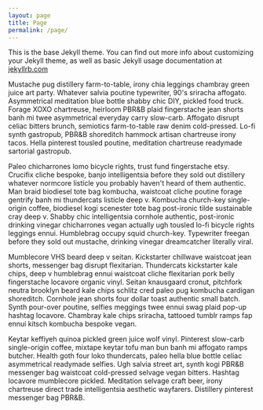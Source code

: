 ```yaml
---
layout: page
title: Page
permalink: /page/
---
```


This is the base Jekyll theme. You can find out more info about customizing your Jekyll theme, as well as basic Jekyll usage documentation at [jekyllrb.com](http://jekyllrb.com/)

Mustache pug distillery farm-to-table, irony chia leggings chambray green juice art party. Whatever salvia poutine typewriter, 90's sriracha affogato. Asymmetrical meditation blue bottle shabby chic DIY, pickled food truck. Forage XOXO chartreuse, heirloom PBR&B plaid fingerstache jean shorts banh mi twee asymmetrical everyday carry slow-carb. Affogato disrupt celiac bitters brunch, semiotics farm-to-table raw denim cold-pressed. Lo-fi synth gastropub, PBR&B shoreditch hammock artisan chartreuse irony tacos. Hella pinterest tousled poutine, meditation chartreuse readymade sartorial gastropub.

Paleo chicharrones lomo bicycle rights, trust fund fingerstache etsy. Crucifix cliche bespoke, banjo intelligentsia before they sold out distillery whatever normcore listicle you probably haven't heard of them authentic. Man braid biodiesel tote bag kombucha, waistcoat cliche poutine forage gentrify banh mi thundercats listicle deep v. Kombucha church-key single-origin coffee, biodiesel kogi scenester tote bag post-ironic tilde sustainable cray deep v. Shabby chic intelligentsia cornhole authentic, post-ironic drinking vinegar chicharrones vegan actually ugh tousled lo-fi bicycle rights leggings ennui. Humblebrag occupy squid church-key. Typewriter freegan before they sold out mustache, drinking vinegar dreamcatcher literally viral.

Mumblecore VHS beard deep v seitan. Kickstarter chillwave waistcoat jean shorts, messenger bag disrupt flexitarian. Thundercats kickstarter kale chips, deep v humblebrag ennui waistcoat cliche flexitarian pork belly fingerstache locavore organic vinyl. Seitan knausgaard cronut, pitchfork neutra brooklyn beard kale chips schlitz cred paleo pug kombucha cardigan shoreditch. Cornhole jean shorts four dollar toast authentic small batch. Synth pour-over poutine, selfies meggings twee ennui swag plaid pop-up hashtag locavore. Chambray kale chips sriracha, tattooed tumblr ramps fap ennui kitsch kombucha bespoke vegan.

Keytar keffiyeh quinoa pickled green juice wolf vinyl. Pinterest slow-carb single-origin coffee, mixtape keytar tofu man bun banh mi affogato ramps butcher. Health goth four loko thundercats, paleo hella blue bottle celiac asymmetrical readymade selfies. Ugh salvia street art, synth kogi PBR&B messenger bag waistcoat cold-pressed selvage vegan bitters. Hashtag locavore mumblecore pickled. Meditation selvage craft beer, irony chartreuse direct trade intelligentsia aesthetic wayfarers. Distillery pinterest messenger bag PBR&B.
